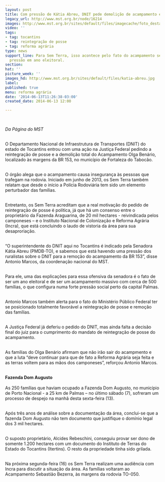 ```yaml
---
layout: post
title: Com pressão de Kátia Abreu, DNIT pede demolição de acampamento em TO
legacy_url: http://www.mst.org.br/node/16214
images: http://www.mst.org.br/sites/default/files/imagecache/foto_destaque/katia-abreu.jpg
video: ''
tags:
- tag: tocantins
- tag: reintegração de posse
- tag: reforma agrária
type: news
support_line: Para Sem Terra, isso acontece pelo fato do acampamento ser uma forte
  pressão em ano eleitoral.
section: 
hat: ''
picture_week: ''
images_hd: http://www.mst.org.br/sites/default/files/katia-abreu.jpg
label: 
published: true
menu: reforma agrária
date: '2014-06-13T11:26:38-03:00'
created_date: 2014-06-13 12:00

---
```

<p>&nbsp;</p><p><em>Da Página do MST</em></p><p><br>O Departamento Nacional de Infraestrutura de Transportes (DNIT) do estado de Tocantins entrou com uma ação na Justiça Federal pedindo a reintegração de posse e a demolição total do Acampamento Olga Benário, localizado às margens da BR 153, no município de Fortaleza do Tabocão.</p><p><br>O órgão alega que o acampamento causa insegurança às pessoas que trafegam na rodovia. Iniciado em junho de 2013, os Sem Terra também relatam que desde o início a Polícia Rodoviária tem sido um elemento perturbador das famílias.</p><p><br>Entretanto, os Sem Terra acreditam que a real motivação do pedido de reintegração de posse é política, já que há um consenso entre o proprietário da Fazenda Araguarina, de 20 mil hectares - reivindicada pelos camponeses – e o Instituto Nacional de Colonização e Reforma Agrária (Incra), que está concluindo o laudo de vistoria da área para sua desaproriação.</p><p><br>“O superintendente do DNIT aqui no Tocantins é indicado pela Senadora Kátia Abreu (PMDB-TO), e sabemos que está havendo uma pressão dos ruralistas sobre o DNIT para a remoção do acampamento da BR 153”, disse Antonio Marcos, da coordenação nacional do MST.</p><p><br>Para ele, uma das explicações para essa ofensiva da senadora é o fato de ser um ano eleitoral e de ser um acampamento massivo com cerca de 500 famílias, o que configura numa forte pressão social perto da capital Palmas.</p><p><br>Antonio Marcos também alerta para o fato do Ministério Público Federal ter se posicionado totalmente favorável a reintegração de posse e remoção das famílias.</p><p><br>A Justiça Federal já deferiu o pedido do DNIT, mas ainda falta a decisão final do juiz para o cumprimento do mandato de reintegração de posse do acampamento.</p><p><br>As famílias do Olga Benário afirmam que não irão sair do acampmento e que a luta “deve continuar para que de fato a Reforma Agrária seja feita e as terras voltem para as mãos dos camponeses”, reforçou Antonio Marcos.</p><p><br><strong>Fazenda Dom Augusto<br></strong><br>As 250 famílias que haviam ocupado a Fazenda Dom Augusto, no município de Porto Nacional - a 25 km de Palmas – no último sábado (7), sofreram um processo de despejo na manhã desta sexta-feira (13).&nbsp;</p><p><br>Após três anos de análise sobre a documentação da área, conclui-se que a fazenda Dom Augusto não tem documento que justifique o domínio legal dos 3 mil hectares.</p><p><br>O suposto proprietário, Alcides Rebeschini, conseguiu provar ser dono de somente 1.200 hectares com um documento do Instituto de Terras do Estado do Tocantins (Itertins). O resto da propriedade tinha sido grilada.</p><p><br>Na próxima segunda-feira (16) os Sem Terra realizam uma audiência com Incra para discutir a situação da área. As famílias voltaram ao Acampamento Sebastião Bezerra, às margens da rodovia TO-050.</p><p>&nbsp;</p>
